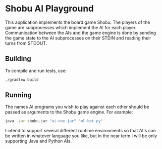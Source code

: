 # Shobu AI Playground

This application implements the board game Shobu. The players of the game are subprocesses 
which implement the AI for each player. Communication between the AIs and the game engine is done 
by sending the game state to the AI subprocesses on their STDIN and reading their turns from STDOUT.

## Building

To compile and run tests, use:
```bash
./gradlew build
``` 

## Running

The names AI programs you wish to play against each other should be passed as arguments to the 
Shobu game engine. For example:

```bash
java -jar shobu.jar "ai-one.jar" "ml-bot.py"
``` 

I intend to support several different runtime environments so that AI's can be written in whatever
language you like, but in the near term I will be only supporting Java and Python AIs.
